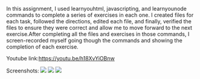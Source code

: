 In this assignment, I used learnyouhtml, javascripting, and learnyounode
commands to complete a series of exercises in each one. I created files for
each task, followed the directions, edited each file, and finally, verified
the files to ensure they were correct and allow me to move forward to the next
exercise.After completing all the files and exercises in those commands, I 
screen-recorded myself going though the commands and showing the completion
of each exercise. 

Youtube link:https://youtu.be/h18XvYiOBnw 

Screenshots:
<img src="learnyouhtml.png">
<img src="javascripting.png">
<img src="learnyounode.png">

